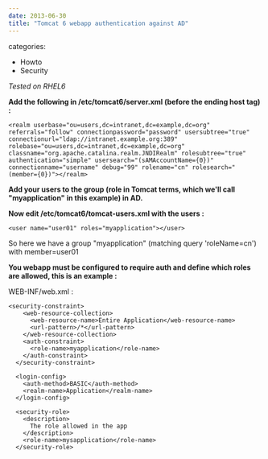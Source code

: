 ```yaml
---
date: 2013-06-30
title: "Tomcat 6 webapp authentication against AD"
---
```








categories:
- Howto
- Security


_Tested on RHEL6_

**Add the following in /etc/tomcat6/server.xml (before the ending host tag) :**


    
    <realm userbase="ou=users,dc=intranet,dc=example,dc=org" referrals="follow" connectionpassword="password" usersubtree="true" connectionurl="ldap://intranet.example.org:389" rolebase="ou=users,dc=intranet,dc=example,dc=org" classname="org.apache.catalina.realm.JNDIRealm" rolesubtree="true" authentication="simple" usersearch="(sAMAccountName={0})" connectionname="username" debug="99" rolename="cn" rolesearch="(member={0})"></realm>



**Add your users to the group (role in Tomcat terms, which we'll call "myapplication" in this example) in AD.**

**Now edit /etc/tomcat6/tomcat-users.xml with the users :**


    
    
    <user name="user01" roles="myapplication"></user>
    




So here we have a group "myapplication" (matching query 'roleName=cn') with member=user01

**You webapp must be configured to require auth and define which roles are allowed, this is an example :**

WEB-INF/web.xml :


    
    
    <security-constraint>
        <web-resource-collection>
          <web-resource-name>Entire Application</web-resource-name>
          <url-pattern>/*</url-pattern>
        </web-resource-collection>
        <auth-constraint>
          <role-name>myapplication</role-name>
        </auth-constraint>
      </security-constraint>
    
      <login-config>
        <auth-method>BASIC</auth-method>
        <realm-name>Application</realm-name>
      </login-config>
    
      <security-role>
        <description>
          The role allowed in the app
        </description>
        <role-name>mysapplication</role-name>
      </security-role>
    



